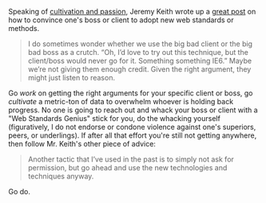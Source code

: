 Speaking of [cultivation and passion](http://adamsimpson.net/writing/create-passion), Jeremy Keith wrote up a [great post](http://adactio.com/journal/5634/) on how to convince one's boss or client to adopt new web standards or methods.

> I do sometimes wonder whether we use the big bad client or the big bad boss as a crutch. “Oh, I’d love to try out this technique, but the client/boss would never go for it. Something something IE6.” Maybe we’re not giving them enough credit. Given the right argument, they might just listen to reason.

Go *work* on getting the right arguments for your specific client or boss, go *cultivate* a metric-ton of data to overwhelm whoever is holding back progress. No one is going to reach out and whack your boss or client with a "Web Standards Genius" stick for you, do the whacking yourself (figuratively, I do not endorse or condone violence against one's superiors, peers, or underlings). If after all that effort you're still not getting anywhere, then follow Mr. Keith's other piece of advice:

> Another tactic that I’ve used in the past is to simply not ask for permission, but go ahead and use the new technologies and techniques anyway.

Go do.
